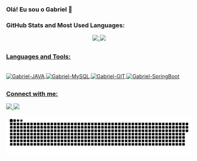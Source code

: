 ### Olá! Eu sou o Gabriel 👋

<h3> GitHub Stats and Most Used Languages: </h3>
<div align="center">
  <a href="https://github.com/Balb1no">
  <img height="145m" src="https://github-readme-stats.vercel.app/api?username=balb1no&show_icons=true&theme=midnight-purple&include_all_commits=true&count_private=true"/>
  <img height="145em" src="https://github-readme-stats.vercel.app/api/top-langs/?username=balb1no&layout=compact&langs_count=7&theme=midnight-purple"/>
</div>
  
  ##
  
  <h3> Languages and Tools: </h3>
  <div style="display: inline_block"><br>
  <img align="center" alt="Gabriel-JAVA" height="45" width="55" src="https://cdn.jsdelivr.net/gh/devicons/devicon/icons/java/java-original-wordmark.svg" />
  <img align="center" alt="Gabriel-MySQL" height="45" width="55" src="https://cdn.jsdelivr.net/gh/devicons/devicon/icons/mysql/mysql-original-wordmark.svg" />
  <img align="center" alt="Gabriel-GIT" height="35" width="45" src="https://cdn.jsdelivr.net/gh/devicons/devicon/icons/git/git-original.svg" />
  <img align="center" alt="Gabriel-SpringBoot" height="45" width="55" src="https://cdn.jsdelivr.net/gh/devicons/devicon/icons/spring/spring-original-wordmark.svg" />
</div>
  
  ##
  
  <h3> Connect with me: </h3>
  <div>
    <a href = "mailto:gbalbino098@gmail.com"><img src="https://img.shields.io/badge/Gmail-black?style=for-the-badge&logo=gmail&logoColor=green">
    </a>
     <a href="https://www.linkedin.com/in/gabriel-balbino-camargo-de-carvalho-4488b220b/" target="_blank"><img src="https://img.shields.io/badge/-LinkedIn-black?style=for-the-badge&logo=linkedin&logoColor=green" target="_blank">
  </a>
    
![Snake animation](https://github.com/Balb1no/Balb1no/blob/output/github-contribution-grid-snake.svg)
  
  </div>
